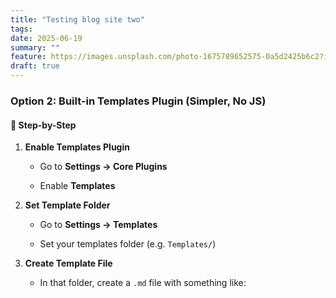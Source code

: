 ```yaml
---
title: "Testing blog site two"
tags: 
date: 2025-06-19
summary: ""
feature: https://images.unsplash.com/photo-1675789652575-0a5d2425b6c2?ixlib=rb-4.0.3&ixid=MnwxMjA3fDB8MHxwaG90by1wYWdlfHx8fGVufDB8fHx8&auto=format&fit=crop&w=2070&q=80
draft: true
---
```

### Option 2: **Built-in Templates Plugin** (Simpler, No JS)

#### 🔧 Step-by-Step

1. **Enable Templates Plugin**
    
    - Go to **Settings → Core Plugins**
        
    - Enable **Templates**
        
2. **Set Template Folder**
    
    - Go to **Settings → Templates**
        
    - Set your templates folder (e.g. `Templates/`)
        
3. **Create Template File**
    
    - In that folder, create a `.md` file with something like:

